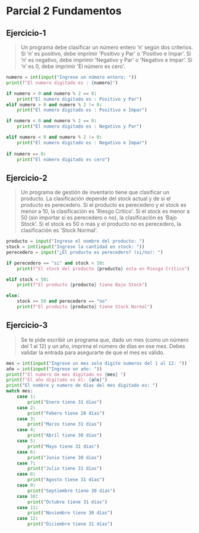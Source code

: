 # Parcial 2 Fundamentos

## Ejercicio-1
> Un programa debe clasificar un número entero ‘n’ según dos criterios.
> Si ‘n’ es positivo, debe imprimir 'Positivo y Par' o 'Positivo e Impar'.
> Si ‘n’ es negativo, debe imprimir 'Negativo y Par' o 'Negativo e Impar'.
> Si ‘n’ es 0, debe imprimir 'El número es cero'.


```python
numero = int(input("Ingrese un número entero: "))
print(f"El numero digitado es : {numero}")

if numero > 0 and numero % 2 == 0:
    print("El numero digitado es : Positivo y Par")
elif numero > 0 and numero % 2 != 0:
    print("El numero digitado es : Positivo e Impar")

if numero < 0 and numero % 2 == 0:
    print("El numero digitado es : Negativo y Par")

elif numero < 0 and numero % 2 != 0:
    print("El numero digitado es : Negativo e Impar")
    
if numero == 0:
    print("El número digitado es cero")
```

## Ejercicio-2
> Un programa de gestión de inventario tiene que clasificar un producto.
> La clasificación depende del stock actual y de si el producto es perecedero.
> Si el producto es perecedero y el stock es menor a 10, la clasificación es 'Riesgo Crítico'.
> Si el stock es menor a 50 (sin importar si es perecedero o no), la clasificación es 'Bajo Stock'.
> Si el stock es 50 o más y el producto no es perecedero, la clasificación es 'Stock Normal'.

```python
producto = input("Ingrese el nombre del producto: ")
stock = int(input("Ingrese la cantidad en stock: "))
perecedero = input("¿El producto es perecedero? (si/no): ")

if perecedero == "si" and stock < 10:
    print(f"El stock del producto {producto} esta en Riesgo Crítico")

elif stock < 50:
    print(f"El producto {producto} tiene Bajo Stock")

else:
    stock >= 50 and perecedero == "no"
    print(f"El producto {producto} tiene Stock Normal")
```
## Ejercicio-3 
> Se te pide escribir un programa que, dado un mes (como un número del 1 al 12) y un año, imprima el número de días en ese mes.
> Debes validar la entrada para asegurarte de que el mes es válido.

``` python
mes = int(input("Ingrese un mes solo digite numeros del 1 al 12: "))
año = int(input("Ingrese un año: "))
print(f"El numero de mes digitado es {mes} ")
print(f"El año digitado es el: {año}")
print("El nombre y numero de dias del mes digitado es: ")
match mes:
    case 1:
        print("Enero tiene 31 días")
    case 2:
        print("Febero tiene 28 días")
    case 3:
        print("Marzo tiene 31 días")
    case 4:
        print("Abril tiene 30 días")       
    case 5:
        print("Mayo tiene 31 días")
    case 6:
        print("Junio tiene 30 dias")
    case 7:
        print("Julio tiene 31 días")
    case 8:
        print("Agosto tiene 31 días")
    case 9:
        print("Septiembre tiene 30 días")
    case 10:
        print("Octubre tiene 31 días")
    case 11:
        print("Noviembre tiene 30 días")
    case 12:
        print("Diciembre tiene 31 días")
```
